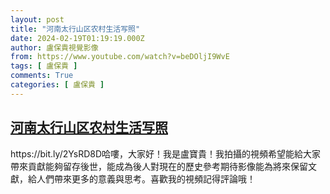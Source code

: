 ```yaml
---
layout: post
title: "河南太行山区农村生活写照"
date: 2024-02-19T01:19:19.000Z
author: 盧保貴視覺影像
from: https://www.youtube.com/watch?v=beDOljI9WvE
tags: [ 盧保貴 ]
comments: True
categories: [ 盧保貴 ]
---
```

<!--1708305559000-->
[河南太行山区农村生活写照](https://www.youtube.com/watch?v=beDOljI9WvE)
------

<div>
https://bit.ly/2YsRD8D哈嘍，大家好！我是盧寶貴！我拍攝的視頻希望能給大家帶來貢獻能夠留存後世，能成為後人對現在的歷史參考期待影像能為將來保留文獻，給人們帶來更多的意義與思考。喜歡我的視頻記得評論哦！
</div>
